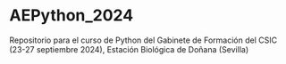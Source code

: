 # AEPython_2024

Repositorio para el curso de Python del Gabinete de Formación del CSIC (23-27 septiembre 2024), Estación Biológica de Doñana (Sevilla)
